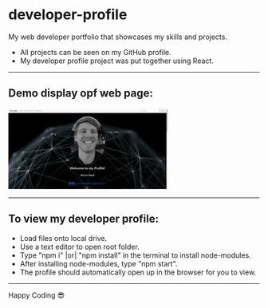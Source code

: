 # developer-profile
My web developer portfolio that showcases my skills and projects.

* All projects can be seen on my GitHub profile.
* My developer profile project was put together using React.
<hr/>

## Demo display opf web page:
<img src="demo.gif" alt="Demo display of web page">
<hr/>

## To view my developer profile:
* Load files onto local drive.
* Use a text editor to open root folder.
* Type "npm i" |or| "npm install" in the terminal to install node-modules.
* After installing node-modules, type "npm start".
* The profile should automatically open up in the browser for you to view.
<hr/>

<span>Happy Coding :sunglasses:</span>
